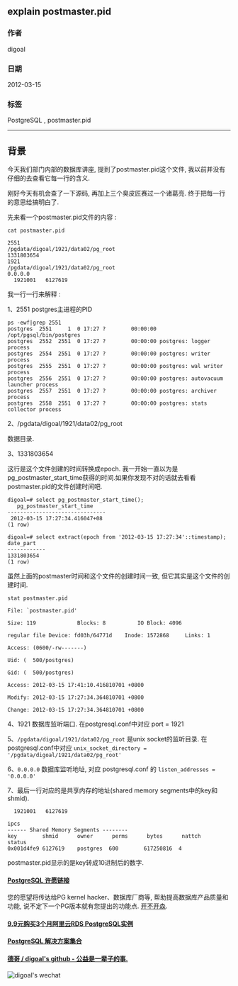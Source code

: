 ## explain postmaster.pid      
                                                           
### 作者                                                           
digoal                                                           
                                                           
### 日期                                                           
2012-03-15                                                         
                                                           
### 标签                                                           
PostgreSQL , postmaster.pid  
                                                           
----                                                           
                                                           
## 背景    
今天我们部门内部的数据库讲座, 提到了postmaster.pid这个文件, 我以前并没有仔细的去查看它每一行的含义.  
  
刚好今天有机会查了一下源码, 再加上三个臭皮匠赛过一个诸葛亮. 终于把每一行的意思给搞明白了.  
  
先来看一个postmaster.pid文件的内容 :   
  
```  
cat postmaster.pid  
  
2551  
/pgdata/digoal/1921/data02/pg_root  
1331803654  
1921  
/pgdata/digoal/1921/data02/pg_root  
0.0.0.0  
  1921001   6127619  
```  
  
我一行一行来解释 :   
  
1、2551 postgres主进程的PID  
  
```  
ps -ewf|grep 2551  
postgres  2551     1  0 17:27 ?        00:00:00 /opt/pgsql/bin/postgres  
postgres  2552  2551  0 17:27 ?        00:00:00 postgres: logger process     
postgres  2554  2551  0 17:27 ?        00:00:00 postgres: writer process     
postgres  2555  2551  0 17:27 ?        00:00:00 postgres: wal writer process     
postgres  2556  2551  0 17:27 ?        00:00:00 postgres: autovacuum launcher process     
postgres  2557  2551  0 17:27 ?        00:00:00 postgres: archiver process     
postgres  2558  2551  0 17:27 ?        00:00:00 postgres: stats collector process     
```  
  
2、/pgdata/digoal/1921/data02/pg_root  
  
数据目录.  
  
3、1331803654  
  
这行是这个文件创建的时间转换成epoch. 我一开始一直以为是pg_postmaster_start_time获得的时间.如果你发现不对的话就去看看postmaster.pid的文件创建时间吧.  
  
```  
digoal=# select pg_postmaster_start_time();  
   pg_postmaster_start_time      
-------------------------------  
 2012-03-15 17:27:34.416047+08  
(1 row)  
  
digoal=# select extract(epoch from '2012-03-15 17:27:34'::timestamp);    
date_part     
------------    
1331803654   
(1 row)  
```  
  
虽然上面的postmaster时间和这个文件的创建时间一致, 但它其实是这个文件的创建时间.  
  
```  
stat postmaster.pid      
  
File: `postmaster.pid'     
  
Size: 119             Blocks: 8          IO Block: 4096     
  
regular file Device: fd03h/64771d    Inode: 1572868     Links: 1   
  
Access: (0600/-rw-------)    
  
Uid: (  500/postgres)     
  
Gid: (  500/postgres)   
  
Access: 2012-03-15 17:41:10.416810701 +0800   
  
Modify: 2012-03-15 17:27:34.364810701 +0800   
  
Change: 2012-03-15 17:27:34.364810701 +0800  
```  
  
4、1921 数据库监听端口. 在postgresql.conf中对应 port = 1921  
   
5、```/pgdata/digoal/1921/data02/pg_root``` 是unix socket的监听目录. 在postgresql.conf中对应 ```unix_socket_directory = '/pgdata/digoal/1921/data02/pg_root'```  
  
6、```0.0.0.0``` 数据库监听地址, 对应 postgresql.conf 的 ```listen_addresses = '0.0.0.0'```  
  
7、最后一行对应的是共享内存的地址(shared memory segments中的key和shmid).  
  
```  
  1921001   6127619  
```  
  
```  
ipcs    
------ Shared Memory Segments --------   
key        shmid      owner      perms      bytes      nattch     status         
0x001d4fe9 6127619    postgres  600        617250816  4            
```  
  
postmaster.pid显示的是key转成10进制后的数字.  
  
  
  
  
  
  
  
  
  
  
  
  
  
  
  
  
  
  
  
  
  
  
  
  
  
  
  
  
  
  
  
  
  
  
  
  
  
  
  
  
  
  
  
  
  
  
  
  
  
  
  
  
  
  
  
  
  
  
  
  
  
  
  
  
#### [PostgreSQL 许愿链接](https://github.com/digoal/blog/issues/76 "269ac3d1c492e938c0191101c7238216")
您的愿望将传达给PG kernel hacker、数据库厂商等, 帮助提高数据库产品质量和功能, 说不定下一个PG版本就有您提出的功能点. [开不开森](https://github.com/digoal/blog/issues/76 "269ac3d1c492e938c0191101c7238216").  
  
  
#### [9.9元购买3个月阿里云RDS PostgreSQL实例](https://www.aliyun.com/database/postgresqlactivity "57258f76c37864c6e6d23383d05714ea")
  
  
#### [PostgreSQL 解决方案集合](https://yq.aliyun.com/topic/118 "40cff096e9ed7122c512b35d8561d9c8")
  
  
#### [德哥 / digoal's github - 公益是一辈子的事.](https://github.com/digoal/blog/blob/master/README.md "22709685feb7cab07d30f30387f0a9ae")
  
  
![digoal's wechat](../pic/digoal_weixin.jpg "f7ad92eeba24523fd47a6e1a0e691b59")
  
